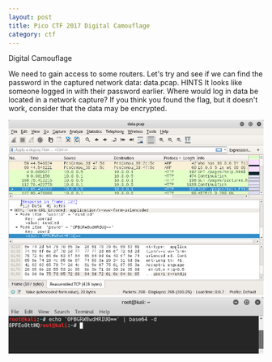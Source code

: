 ```yaml
---
layout: post
title: Pico CTF 2017 Digital Camouflage
category: ctf
---
```

Digital Camouflage

We need to gain access to some routers. Let's try and see if we can find the password in the captured network data: data.pcap.
HINTS
It looks like someone logged in with their password earlier. Where would log in data be located in a network capture?
If you think you found the flag, but it doesn't work, consider that the data may be encrypted.

![Image description](/images/digitalcamouflag.png)
![Image description](/images/digitalcamoulfag2.png)
